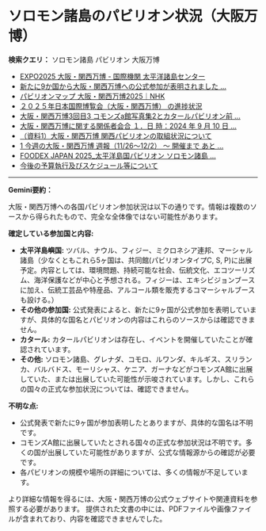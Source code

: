 # ソロモン諸島のパビリオン状況（大阪万博）

**検索クエリ：** ソロモン諸島 パビリオン 大阪万博

- [EXPO2025 大阪・関西万博 - 国際機関 太平洋諸島センター](https://pic.or.jp/featured_word/10255/)
- [新たに9か国から大阪・関西万博への公式参加が表明されました ...](https://www.expo2025.or.jp/news/news-20220531-01/)
- [パビリオンマップ 大阪・関西万博2025｜NHK](https://www3.nhk.or.jp/news/special/osaka_expo/pavilion/)
- [２０２５年日本国際博覧会（大阪・関西万博） の進捗状況](https://www.cas.go.jp/jp/seisaku/expo_suisin_honbu/kankei_renraku/dai5/siryou1.pdf)
- [大阪・関西万博3回目3 コモンズa館写真集2とカタールパビリオン前 ...](https://ameblo.jp/bomuu/entry-12895014892.html)
- [大阪・関西万博に関する関係者会合 １．日 時：2024 年 9 月 10 日 ...](https://www.cas.go.jp/jp/seisaku/osaka_kansai_banpaku/pdf/r60910_siryou1.pdf)
- [（資料1）大阪・関西万博 関西パビリオンの取組状況について](https://www.kouiki-kansai.jp/material/files/group/3/1-170shiryo1.pdf)
- [1 今週の大阪・関西万博 週報（11/26～12/2） ～ 開催まで あと ...](https://www.shikoku.meti.go.jp/03_sesakudocs/0310_expo2025/weeklyreport/241126-1202.pdf)
- [FOODEX JAPAN 2025_太平洋島国パビリオン ソロモン諸島 ...](https://www.instagram.com/p/DHFho82yYtf/)
- [今後の予算執行及びスケジュール等について](https://www.meti.go.jp/shingikai/mono_info_service/expo_budget_monitoring/pdf/005_04_00.pdf)


---

**Gemini要約：**

大阪・関西万博への各国パビリオン参加状況は以下の通りです。情報は複数のソースから得られたもので、完全な全体像ではない可能性があります。

**確定している参加国と内容:**

* **太平洋島嶼国:**  ツバル、ナウル、フィジー、ミクロネシア連邦、マーシャル諸島（少なくともこれら5ヶ国は、共同館(パビリオンタイプC, S, P)に出展予定。内容としては、環境問題、持続可能な社会、伝統文化、エコツーリズム、海洋保護などが中心と予想される。フィジーは、エキシビジョンブースに加え、伝統工芸品や特産品、アルコール類を販売するコマーシャルブースも設ける。）
* **その他の参加国:**  公式発表によると、新たに9ヶ国が公式参加を表明していますが、具体的な国名とパビリオンの内容はこれらのソースからは確認できません。
* **カタール:** カタールパビリオンは存在し、イベントを開催していたことが確認されています。
* **その他:** ソロモン諸島、グレナダ、コモロ、ルワンダ、キルギス、スリランカ、バルバドス、モーリシャス、ケニア、ガーナなどがコモンズA館に出展していた、または出展していた可能性が示唆されています。しかし、これらの国々の正式な参加状況については、確認できません。


**不明な点:**

* 公式発表で新たに9ヶ国が参加表明したとありますが、具体的な国名は不明です。
* コモンズA館に出展していたとされる国々の正式な参加状況は不明です。多くの国が出展していた可能性がありますが、公式な情報源からの確認が必要です。
* 各パビリオンの規模や場所の詳細については、多くの情報が不足しています。

より詳細な情報を得るには、大阪・関西万博の公式ウェブサイトや関連資料を参照する必要があります。  提供された文書の中には、PDFファイルや画像ファイルが含まれており、内容を確認できませんでした。

